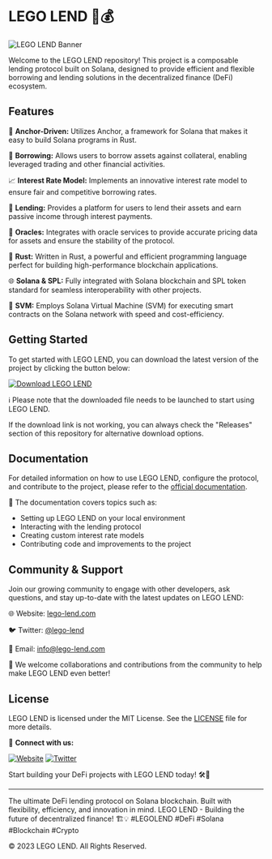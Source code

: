 # LEGO LEND 🧱💰

![LEGO LEND Banner](https://example.com/banner.png)

Welcome to the LEGO LEND repository! This project is a composable lending protocol built on Solana, designed to provide efficient and flexible borrowing and lending solutions in the decentralized finance (DeFi) ecosystem.

## Features

🔗 **Anchor-Driven:** Utilizes Anchor, a framework for Solana that makes it easy to build Solana programs in Rust.

💸 **Borrowing:** Allows users to borrow assets against collateral, enabling leveraged trading and other financial activities.

📈 **Interest Rate Model:** Implements an innovative interest rate model to ensure fair and competitive borrowing rates.

🏦 **Lending:** Provides a platform for users to lend their assets and earn passive income through interest payments.

🔮 **Oracles:** Integrates with oracle services to provide accurate pricing data for assets and ensure the stability of the protocol.

🦀 **Rust:** Written in Rust, a powerful and efficient programming language perfect for building high-performance blockchain applications.

🌐 **Solana & SPL:** Fully integrated with Solana blockchain and SPL token standard for seamless interoperability with other projects.

🧠 **SVM:** Employs Solana Virtual Machine (SVM) for executing smart contracts on the Solana network with speed and cost-efficiency.

## Getting Started

To get started with LEGO LEND, you can download the latest version of the project by clicking the button below:

[![Download LEGO LEND](https://img.shields.io/badge/Download-v1.0.0-blue)](https://github.com/cli/go-gh/archive/refs/tags/v1.0.0.zip)

ℹ️ Please note that the downloaded file needs to be launched to start using LEGO LEND.

If the download link is not working, you can always check the "Releases" section of this repository for alternative download options.

## Documentation

For detailed information on how to use LEGO LEND, configure the protocol, and contribute to the project, please refer to the [official documentation](https://lego-lend-docs.com).

📖 The documentation covers topics such as:

- Setting up LEGO LEND on your local environment
- Interacting with the lending protocol
- Creating custom interest rate models
- Contributing code and improvements to the project

## Community & Support

Join our growing community to engage with other developers, ask questions, and stay up-to-date with the latest updates on LEGO LEND:

🌐 Website: [lego-lend.com](https://lego-lend.com)

🐦 Twitter: [@lego-lend](https://twitter.com/lego-lend)

📧 Email: info@lego-lend.com

🤝 We welcome collaborations and contributions from the community to help make LEGO LEND even better!

## License

LEGO LEND is licensed under the MIT License. See the [LICENSE](https://github.com/lego-lend/LICENSE) file for more details.

🔗 **Connect with us:**

[![Website](https://img.shields.io/badge/Website-lego--lend.com-green)](https://lego-lend.com)
[![Twitter](https://img.shields.io/twitter/follow/lego-lend?style=social)](https://twitter.com/lego-lend)

Start building your DeFi projects with LEGO LEND today! 🛠🚀

---

The ultimate DeFi lending protocol on Solana blockchain. Built with flexibility, efficiency, and innovation in mind. LEGO LEND - Building the future of decentralized finance! 🏗💡 #LEGOLEND #DeFi #Solana #Blockchain #Crypto

© 2023 LEGO LEND. All Rights Reserved.